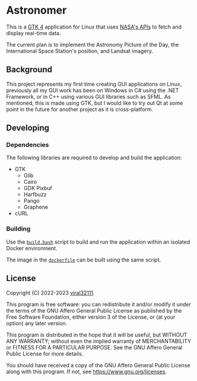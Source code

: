 # Astronomer

This is a [GTK 4](https://docs.gtk.org/gtk4/index.html) application for Linux that uses [NASA's APIs](https://api.nasa.gov/index.html) to fetch and display real-time data.

The current plan is to implement the Astronomy Picture of the Day, the International Space Station's position, and Landsat imagery.

## Background

This project represents my first time creating GUI applications on Linux, previously all my GUI work has been on Windows in C# using the .NET Framework, or in C++ using various GUI libraries such as SFML. As mentioned, this is made using GTK, but I would like to try out Qt at some point in the future for another project as it is cross-platform.

## Developing

### Dependencies

The following libraries are required to develop and build the application:

* GTK
  * Glib
  * Cairo
  * GDK Pixbuf
  * Harfbuzz
  * Pango
  * Graphene
* cURL

### Building

Use the [`build.bash`](/build.bash) script to build and run the application within an isolated Docker environment.

The image in the [`dockerfile`](/dockerfile) can be built using the same script.

## License

Copyright (C) 2022-2023 [viral32111](https://viral32111.com).

This program is free software: you can redistribute it and/or modify
it under the terms of the GNU Affero General Public License as
published by the Free Software Foundation, either version 3 of the
License, or (at your option) any later version.

This program is distributed in the hope that it will be useful,
but WITHOUT ANY WARRANTY; without even the implied warranty of
MERCHANTABILITY or FITNESS FOR A PARTICULAR PURPOSE. See the
GNU Affero General Public License for more details.

You should have received a copy of the GNU Affero General Public License
along with this program. If not, see https://www.gnu.org/licenses.
